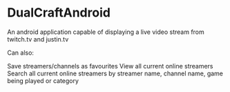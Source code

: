 DualCraftAndroid
================
An android application capable of displaying a live video stream from twitch.tv and justin.tv

Can also:

Save streamers/channels as favourites
View all current online streamers
Search all current online streamers by streamer name, channel name, game being played or category
